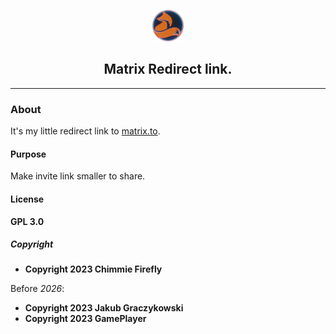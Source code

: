 <p align="center">
    <a href="https://matrixtalk.my.to">
        <img src="icon.png" width="50" alt="Icon."/>
    </a>
</p>

<h2 align="center"><b>Matrix Redirect link.</b></h2>

<hr/>

### About

It's my little redirect link to [matrix.to](https://matrix.to/#/@gameplayer:matrix.xaviama.dank-me.me).

#### Purpose

Make invite link smaller to share.

#### License

**GPL 3.0**

##### Copyright

 - **Copyright 2023 Chimmie Firefly**

Before *2026*:

 - **Copyright 2023 Jakub Graczykowski**
 - **Copyright 2023 GamePlayer**

